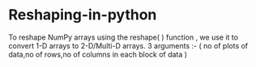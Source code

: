 # Reshaping-in-python
To reshape NumPy arrays using the reshape( ) function , we use it to convert 1-D arrays to 2-D/Multi-D arrays. 
3 arguments :- ( no of plots of data,no of rows,no of columns in each block of data )
